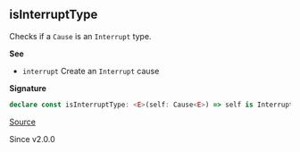 ## isInterruptType

Checks if a `Cause` is an `Interrupt` type.

**See**

- `interrupt` Create an `Interrupt` cause

**Signature**

```ts
declare const isInterruptType: <E>(self: Cause<E>) => self is Interrupt
```

[Source](https://github.com/Effect-TS/effect/tree/main/packages/effect/src/Cause.ts#L702)

Since v2.0.0